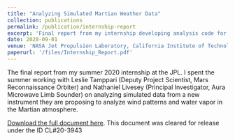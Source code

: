```yaml
---
title: "Analyzing Simulated Martian Weather Data"
collection: publications
permalink: /publication/internship-report
excerpt: 'Final report from my internship developing analysis code for a proposed Martian satellite'
date: 2020-09-01
venue: 'NASA Jet Propulsion Laboratory, California Institute of Technology'
paperurl: '/files/Internship_Report.pdf'
---
```


The final report from my summer 2020 internship at the JPL. I spent the summer working 
with Leslie Tamppari (Deputy Project Scientist, Mars Reconnaissance Orbiter) and Nathaniel Livesey
(Principal Investigator, Aura Microwave Limb Sounder) on analyzing simulated data from
a new instrument they are proposing to analyze wind patterns and water vapor in the Martian atmosphere.

[Download the full document here](/files/Internship_Report.pdf). This document was cleared for release under the ID CL#20-3943
